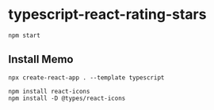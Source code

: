 # typescript-react-rating-stars

```
npm start
```

## Install Memo

```
npx create-react-app . --template typescript
```

```
npm install react-icons
npm install -D @types/react-icons
```